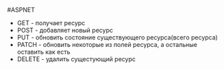 #ASPNET 

- GET - получает ресурс
- POST - добавляет новый ресурс
- PUT - обновить состояние существующего ресурса(всего ресурса)
- PATCH - обновить некоторые из полей ресурса, а остальные оставить как есть
- DELETE - удалить сущестующий ресурс

